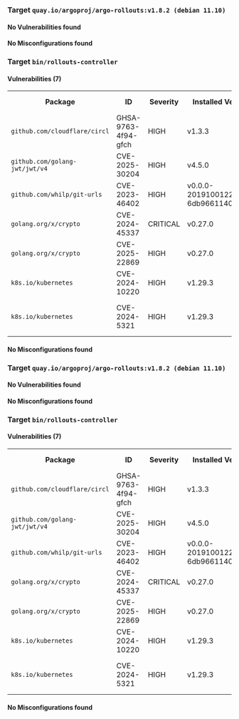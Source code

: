 
<h3>Target <code>quay.io/argoproj/argo-rollouts:v1.8.2 (debian 11.10)</code></h3>
<h4>No Vulnerabilities found</h4>
<h4>No Misconfigurations found</h4>
<h3>Target <code>bin/rollouts-controller</code></h3>
<h4>Vulnerabilities (7)</h4>
<table>
    <tr>
        <th>Package</th>
        <th>ID</th>
        <th>Severity</th>
        <th>Installed Version</th>
        <th>Fixed Version</th>
    </tr>
    <tr>
        <td><code>github.com/cloudflare/circl</code></td>
        <td>GHSA-9763-4f94-gfch</td>
        <td>HIGH</td>
        <td>v1.3.3</td>
        <td>1.3.7</td>
    </tr>
    <tr>
        <td><code>github.com/golang-jwt/jwt/v4</code></td>
        <td>CVE-2025-30204</td>
        <td>HIGH</td>
        <td>v4.5.0</td>
        <td>4.5.2</td>
    </tr>
    <tr>
        <td><code>github.com/whilp/git-urls</code></td>
        <td>CVE-2023-46402</td>
        <td>HIGH</td>
        <td>v0.0.0-20191001220047-6db9661140c0</td>
        <td></td>
    </tr>
    <tr>
        <td><code>golang.org/x/crypto</code></td>
        <td>CVE-2024-45337</td>
        <td>CRITICAL</td>
        <td>v0.27.0</td>
        <td>0.31.0</td>
    </tr>
    <tr>
        <td><code>golang.org/x/crypto</code></td>
        <td>CVE-2025-22869</td>
        <td>HIGH</td>
        <td>v0.27.0</td>
        <td>0.35.0</td>
    </tr>
    <tr>
        <td><code>k8s.io/kubernetes</code></td>
        <td>CVE-2024-10220</td>
        <td>HIGH</td>
        <td>v1.29.3</td>
        <td>1.28.12, 1.29.7, 1.30.3</td>
    </tr>
    <tr>
        <td><code>k8s.io/kubernetes</code></td>
        <td>CVE-2024-5321</td>
        <td>HIGH</td>
        <td>v1.29.3</td>
        <td>1.27.16, 1.28.12, 1.29.7, 1.30.3</td>
    </tr>
</table>
<h4>No Misconfigurations found</h4>

<h3>Target <code>quay.io/argoproj/argo-rollouts:v1.8.2 (debian 11.10)</code></h3>
<h4>No Vulnerabilities found</h4>
<h4>No Misconfigurations found</h4>
<h3>Target <code>bin/rollouts-controller</code></h3>
<h4>Vulnerabilities (7)</h4>
<table>
    <tr>
        <th>Package</th>
        <th>ID</th>
        <th>Severity</th>
        <th>Installed Version</th>
        <th>Fixed Version</th>
    </tr>
    <tr>
        <td><code>github.com/cloudflare/circl</code></td>
        <td>GHSA-9763-4f94-gfch</td>
        <td>HIGH</td>
        <td>v1.3.3</td>
        <td>1.3.7</td>
    </tr>
    <tr>
        <td><code>github.com/golang-jwt/jwt/v4</code></td>
        <td>CVE-2025-30204</td>
        <td>HIGH</td>
        <td>v4.5.0</td>
        <td>4.5.2</td>
    </tr>
    <tr>
        <td><code>github.com/whilp/git-urls</code></td>
        <td>CVE-2023-46402</td>
        <td>HIGH</td>
        <td>v0.0.0-20191001220047-6db9661140c0</td>
        <td></td>
    </tr>
    <tr>
        <td><code>golang.org/x/crypto</code></td>
        <td>CVE-2024-45337</td>
        <td>CRITICAL</td>
        <td>v0.27.0</td>
        <td>0.31.0</td>
    </tr>
    <tr>
        <td><code>golang.org/x/crypto</code></td>
        <td>CVE-2025-22869</td>
        <td>HIGH</td>
        <td>v0.27.0</td>
        <td>0.35.0</td>
    </tr>
    <tr>
        <td><code>k8s.io/kubernetes</code></td>
        <td>CVE-2024-10220</td>
        <td>HIGH</td>
        <td>v1.29.3</td>
        <td>1.28.12, 1.29.7, 1.30.3</td>
    </tr>
    <tr>
        <td><code>k8s.io/kubernetes</code></td>
        <td>CVE-2024-5321</td>
        <td>HIGH</td>
        <td>v1.29.3</td>
        <td>1.27.16, 1.28.12, 1.29.7, 1.30.3</td>
    </tr>
</table>
<h4>No Misconfigurations found</h4>
